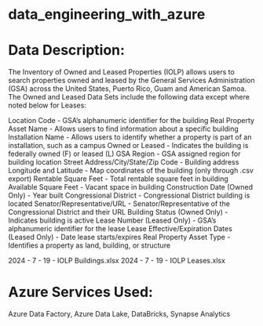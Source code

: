 # data_engineering_with_azure

# Data Description:
The Inventory of Owned and Leased Properties (IOLP) allows users to search properties owned and leased by the General Services Administration (GSA) across the United States, Puerto Rico, Guam and American Samoa.
The Owned and Leased Data Sets include the following data except where noted below for Leases:

Location Code - GSA’s alphanumeric identifier for the building
Real Property Asset Name - Allows users to find information about a specific building
Installation Name - Allows users to identify whether a property is part of an installation, such as a campus
Owned or Leased - Indicates the building is federally owned (F) or leased (L)
GSA Region - GSA assigned region for building location
Street Address/City/State/Zip Code - Building address
Longitude and Latitude - Map coordinates of the building (only through .csv export)
Rentable Square Feet - Total rentable square feet in building
Available Square Feet - Vacant space in building
Construction Date (Owned Only) - Year built
Congressional District - Congressional District building is located
Senator/Representative/URL - Senator/Representative of the Congressional District and their URL
Building Status (Owned Only) - Indicates building is active
Lease Number (Leased Only) - GSA’s alphanumeric identifier for the lease
Lease Effective/Expiration Dates (Leased Only) - Date lease starts/expires
Real Property Asset Type - Identifies a property as land, building, or structure

2024 - 7 - 19 - IOLP Buildings.xlsx
2024 - 7 - 19 - IOLP Leases.xlsx

# Azure Services Used:
Azure Data Factory, Azure Data Lake, DataBricks, Synapse Analytics
